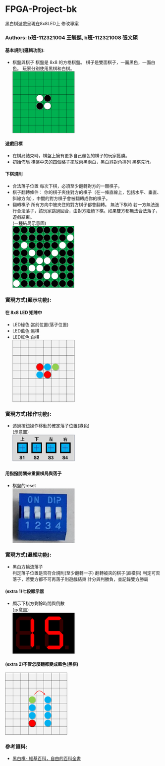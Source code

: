 # FPGA-Project-bk
黑白棋遊戲呈現在8x8LED上
修改專案
### Authors: b班-112321004 王毓傑, b班-112321008 張文碩

#### 基本規則(邏輯功能):
* 棋盤與棋子
棋盤是 8x8 的方格棋盤。
棋子是雙面棋子，一面黑色，一面白色。
玩家分別使用黑棋和白棋。<br>
<img src="https://github.com/GasXGun/FPGA-Project-bk/blob/main/images/IO1.png" width="200"/><br>

#### 遊戲目標
* 在棋局結束時，棋盤上擁有更多自己顏色的棋子的玩家獲勝。<br>
* 初始佈局
棋盤中央的四個格子擺放兩黑兩白，黑白斜對角排列
黑棋先行。<br>
#### 下棋規則
* 合法落子位置
每次下棋，必須至少翻轉對方的一顆棋子。<br>
* 棋子翻轉條件：
你的棋子夾住對方的棋子（在一條直線上，包括水平、垂直、斜線方向），中間的對方棋子會被翻轉成你的棋子。<br>
* 翻轉棋子
	所有方向中被夾住的對方棋子都會翻轉。
無法下棋時
若一方無法進行合法落子，該玩家跳過回合，由對方繼續下棋。如果雙方都無法合法落子，遊戲結束。<br>
(一種結局示意圖)<br>
<img src="https://github.com/GasXGun/FPGA-Project-bk/blob/main/images/IO2.png" width="200"/><br>

### 實現方式(顯示功能):
#### 在 8x8 LED 矩陣中
* LED綠色:當前位置(落子位置)<br>
* LED藍色:黑棋<br>
* LED紅色:白棋<br>
<img src="https://github.com/GasXGun/FPGA-Project-bk/blob/main/images/IO3.png" width="200"/><br>
### 實現方式(操作功能):
* 透過按鈕操作移動於確定落子位置(綠色)<br>
(示意圖)<br>
<img src="https://github.com/GasXGun/FPGA-Project-bk/blob/main/images/IO6.png" width="200"/><br>
#### 用指撥開關來重置棋局與落子
* 棋盤的reset<br>
<img src="https://github.com/GasXGun/FPGA-Project-bk/blob/main/images/IO7.png" width="200"/><br>
### 實現方式(邏輯功能):
* 黑白方輪流落子<br>
判定落子位置是否符合規則(至少翻轉一子)
翻轉被夾的棋子(直橫斜)
判定可否落子，若雙方都不可再落子則遊戲結束
計分與判勝負，並記錄雙方勝局
#### (extra 1)七段顯示器
* 顯示下棋方剩餘時間與倒數<br>
(示意圖)<br>
<img src="https://github.com/GasXGun/FPGA-Project-bk/blob/main/images/IO4.png" width="200"/><br>
#### (extra 2)不管怎麼翻都變成藍色(黑棋)
<img src="https://github.com/GasXGun/FPGA-Project-bk/blob/main/images/IO8.png" width="200"/><br>
### 參考資料:
* [黑白棋- 維基百科，自由的百科全書](https://zh.wikipedia.org/zh-tw/%E9%BB%91%E7%99%BD%E6%A3%8B)<br>
